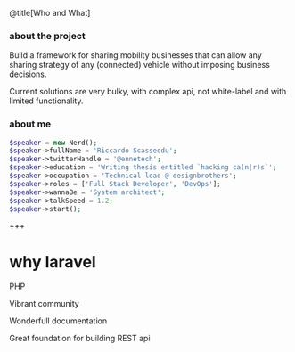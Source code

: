 @title[Who and What]
### about the project
<p class="text-left text-05">Build a framework for sharing mobility businesses that can allow any sharing strategy of any (connected) vehicle without imposing business decisions.</p>
<p class="text-left text-05">Current solutions are very bulky, with complex api, not white-label and with limited functionality.</p>
 
### about me
```php
$speaker = new Nerd();
$speaker->fullName = 'Riccardo Scasseddu';
$speaker->twitterHandle = '@ennetech';
$speaker->education = 'Writing thesis entitled `hacking ca(n|r)s`';
$speaker->occupation = 'Technical lead @ designbrothers';
$speaker->roles = ['Full Stack Developer', 'DevOps'];
$speaker->wannaBe = 'System architect';
$speaker->talkSpeed = 1.2;
$speaker->start();
```
+++
# why laravel
<p class="fragment text-left text-07">PHP</p>
<p class="fragment text-left text-07">Vibrant community</p>
<p class="fragment text-left text-07">Wonderfull documentation</p>
<p class="fragment text-left text-07">Great foundation for building REST api</p>
